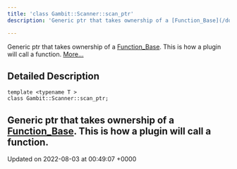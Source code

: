 ```yaml
---
title: 'class Gambit::Scanner::scan_ptr'
description: 'Generic ptr that takes ownership of a [Function_Base](/documentation/code/main/classes/classgambit_1_1scanner_1_1function__base/). This is how a plugin will call a function. '

---
```









Generic ptr that takes ownership of a [Function_Base](/documentation/code/main/classes/classgambit_1_1scanner_1_1function__base/). This is how a plugin will call a function.  [More...](#detailed-description)

## Detailed Description

```
template <typename T >
class Gambit::Scanner::scan_ptr;
```

Generic ptr that takes ownership of a [Function_Base](/documentation/code/main/classes/classgambit_1_1scanner_1_1function__base/). This is how a plugin will call a function. 
-------------------------------

Updated on 2022-08-03 at 00:49:07 +0000